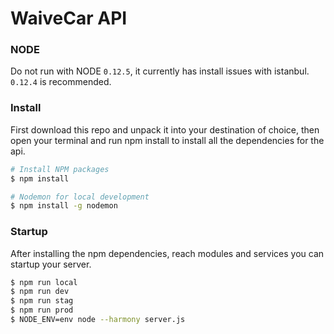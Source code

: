 WaiveCar API
============

### NODE

Do not run with NODE `0.12.5`, it currently has install issues with istanbul. `0.12.4` is recommended.

### Install

First download this repo and unpack it into your destination of choice, then open your terminal and run npm install to install all the dependencies for the api.

```sh
# Install NPM packages
$ npm install

# Nodemon for local development
$ npm install -g nodemon
```

### Startup

After installing the npm dependencies, reach modules and services you can startup your server.

```sh
$ npm run local
$ npm run dev
$ npm run stag
$ npm run prod
$ NODE_ENV=env node --harmony server.js
```